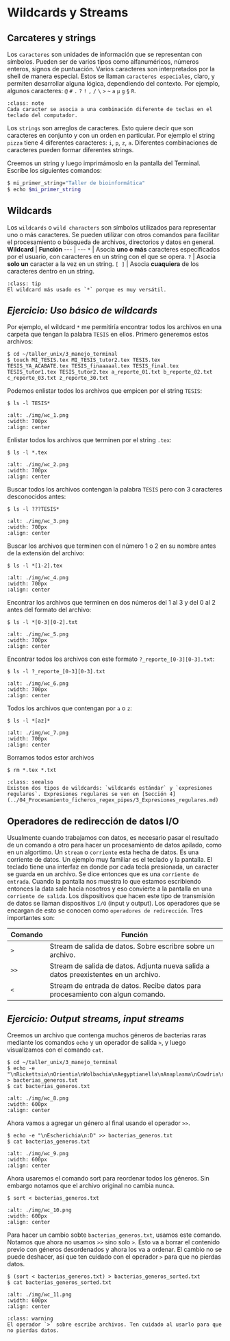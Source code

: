 # Wildcards y Streams

## Carcateres y strings

Los `caracteres` son unidades de información que se representan con símbolos. Pueden ser de varios tipos como alfanuméricos, números enteros, signos de puntuación. Varios caracteres son interpretados por la shell de manera especial. Estos se llaman `caracteres especiales`, claro, y permiten desarrollar alguna lógica, dependiendo del contexto. Por ejemplo, algunos caracteres: `@` `#` `.` `?` `!` `,` `/` `\` `>` `~` `a` `µ` `g` `§` `R`.

```{admonition} Nota
:class: note
Cada caracter se asocia a una combinación diferente de teclas en el teclado del computador. 
```

Los `strings` son arreglos de caracteres. Esto quiere decir que son caracteres en conjunto y con un orden en particular. Por ejemplo el string `pizza` tiene 4 diferentes caracteres: `i`, `p`, `z`, `a`. Diferentes combinaciones de caracteres pueden formar diferentes strings.

Creemos un string y luego imprimámoslo en la pantalla del Terminal. Escribe los siguientes comandos:

```bash
$ mi_primer_string="Taller de bioinformática"
$ echo $mi_primer_string
```

## Wildcards
Los `wildcards` o `wild characters` son símbolos utilizados para representar uno o más caracteres. Se pueden utilizar con otros comandos para facilitar el procesamiento o búsqueda de archivos, directorios y datos en general.
**Wildcard**                | **Función**
---                         | ---
`*`                         | Asocia **uno o más** caracteres especificados por el usuario, con caracteres en un string con el que se opera. 
`?`                         | Asocia **solo un** caracter a la vez en un string. 
`[ ]`                       | Asocia **cuaquiera** de los caracteres dentro en un string.

```{admonition} Dato
:class: tip
El wildcard más usado es `*` porque es muy versátil.
```

<div id="ejercicio5_terminal"/>

## *Ejercicio: Uso básico de wildcards*

Por ejemplo, el wildcard `*` me permitiría encontrar todos los archivos en una carpeta que tengan la palabra `TESIS` en ellos. Primero generemos estos archivos:

```shell
$ cd ~/taller_unix/3_manejo_terminal 
$ touch MI_TESIS.tex MI_TESIS_tutor2.tex TESIS.tex TESIS_YA_ACABATE.tex TESIS_finaaaaal.tex TESIS_final.tex TESIS_tutor1.tex TESIS_tutor2.tex a_reporte_01.txt b_reporte_02.txt c_reporte_03.txt z_reporte_30.txt 
```

Podemos enlistar todos los archivos que empicen por el string `TESIS`:
```shell
$ ls -l TESIS*
```
```{image} ./img/wc_1.png
:alt: ./img/wc_1.png
:width: 700px
:align: center
```

Enlistar todos los archivos que terminen por el string `.tex`:
```shell
$ ls -l *.tex
```
```{image} ./img/wc_2.png
:alt: ./img/wc_2.png
:width: 700px
:align: center
```

Buscar todos los archivos contengan la palabra `TESIS` pero con 3 caracteres desconocidos antes:
```shell
$ ls -l ???TESIS*
```
```{image} ./img/wc_3.png
:alt: ./img/wc_3.png
:width: 700px
:align: center
```
Buscar los archivos que terminen con el número 1 o 2 en su nombre antes de la extensión del archivo:
```shell
$ ls -l *[1-2].tex
```
```{image} ./img/wc_4.png
:alt: ./img/wc_4.png
:width: 700px
:align: center
```

Encontrar los archivos que terminen en dos números del 1 al 3 y del 0 al 2 antes del formato del archivo:
```shell
$ ls -l *[0-3][0-2].txt
```
```{image} ./img/wc_5.png
:alt: ./img/wc_5.png
:width: 700px
:align: center
```

Encontrar todos los archivos con este formato `?_reporte_[0-3][0-3].txt`:
```shell
$ ls -l ?_reporte_[0-3][0-3].txt
``` 
```{image} ./img/wc_6.png
:alt: ./img/wc_6.png
:width: 700px
:align: center
```

Todos los archivos que contengan por `a` o `z`:
```shell
$ ls -l *[az]*
```
```{image} ./img/wc_7.png
:alt: ./img/wc_7.png
:width: 700px
:align: center
```
Borramos todos estor archivos 
```shell
$ rm *.tex *.txt
```

```{admonition} Importante
:class: seealso
Existen dos tipos de wildcards: `wildcards estándar` y `expresiones regulares`. Expresiones regulares se ven en [Sección 4](../04_Procesamiento_ficheros_regex_pipes/3_Expresiones_regulares.md)
```


## Operadores de redirección de datos I/O
Usualmente cuando trabajamos con datos, es necesario pasar el resultado de un comando a otro para hacer un procesamiento de datos apilado, como en un algortimo. Un `stream` o `corriente` esta hecha de datos. Es una corriente de datos. Un ejemplo muy familiar es el teclado y la pantalla. El teclado tiene una interfaz en donde por cada tecla presionada, un caracter se guarda en un archivo. Se dice entonces que es una `corriente de entrada`. Cuando la pantalla nos muestra lo que estamos escribiendo entonces la data sale hacia nosotros y eso convierte a la pantalla en una `corriente de salida`. Los dispositivos que hacen este tipo de transmisión de datos se llaman dispositivos `I/O` (input y output). Los operadores que se encargan de esto se conocen como `operadores de redirección`. Tres importantes son: 

**Comando**                 | **Función**
---                         | ---
`>`                         | Stream de salida de datos. Sobre escribre sobre un archivo.
`>>`                        | Stream de salida de datos. Adjunta nueva salida a datos preexistentes en un archivo.
`<`                         | Stream de entrada de datos. Recibe datos para procesamiento con algun comando.

<div id="ejercicio6_terminal"/>

## *Ejercicio: Output streams, input streams*
Creemos un archivo que contenga muchos géneros de bacterias raras mediante los comandos `echo` y un operador de salida `>`, y luego visualizamos con el comando `cat`.
```shell
$ cd ~/taller_unix/3_manejo_terminal
$ echo -e "\nRickettsia\nOrientia\nWolbachia\nAegyptianella\nAnaplasma\nCowdria\nEhrlichia\nNeorickettsia\nCaedibacter\nHolospora\nLyticum\nOdyssella\nSymbiotes\nTectibacter" > bacterias_generos.txt
$ cat bacterias_generos.txt
```
```{image} ./img/wc_8.png
:alt: ./img/wc_8.png
:width: 600px
:align: center
```
Ahora vamos a agregar un género al final usando el operador `>>`. 
```shell
$ echo -e "\nEscherichia\n:D" >> bacterias_generos.txt
$ cat bacterias_generos.txt
```
```{image} ./img/wc_9.png
:alt: ./img/wc_9.png
:width: 600px
:align: center
```
Ahora usaremos el comando sort para reordenar todos los géneros. Sin embargo notamos que el archivo original no cambia nunca. 
```shell
$ sort < bacterias_generos.txt
```
```{image} ./img/wc_10.png
:alt: ./img/wc_10.png
:width: 600px
:align: center
```
Para hacer un cambio sobte `bacterias_generos.txt`, usamos este comando. Notamos que ahora no usamos `>>` sino solo `>`. Esto va a borrar el contenido previo con géneros desordenados y ahora los va a ordenar. El cambio no se puede deshacer, así que ten cuidado con el operador `>` para que no pierdas datos.
```shell
$ (sort < bacterias_generos.txt) > bacterias_generos_sorted.txt
$ cat bacterias_generos_sorted.txt
```
```{image} ./img/wc_11.png
:alt: ./img/wc_11.png
:width: 600px
:align: center
```
```{admonition} Advertencia
:class: warning
El operador `>` sobre escribe archivos. Ten cuidado al usarlo para que no pierdas datos.
```